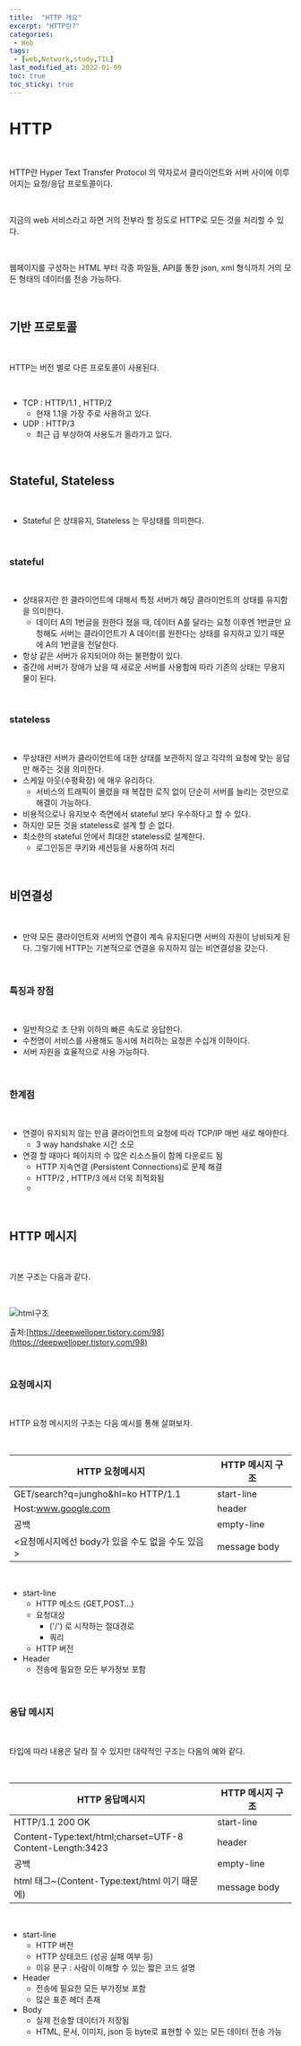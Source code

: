 ```yaml
---
title:  "HTTP 개요"
excerpt: "HTTP란?"
categories:
 - Web
tags:
 - [web,Network,study,TIL]
last_modified_at: 2022-01-09
toc: true
toc_sticky: true
---
```


# HTTP 

<br>


HTTP란 Hyper Text Transfer Protocol 의 약자로서 클라이언트와 서버 사이에 이루어지는 요청/응답 프로토콜이다.

<br>

지금의 web 서비스라고 하면 거의 전부라 할 정도로 HTTP로 모든 것을 처리할 수 있다.

<br>

웹페이지를 구성하는 HTML 부터 각종 파일들, API를 통한 json, xml 형식까지 거의 모든 형태의 데이터를 전송 가능하다.


<br>


## 기반 프로토콜

<br>

HTTP는 버전 별로 다른 프로토콜이 사용된다.

<br>

- TCP : HTTP/1.1 , HTTP/2
  - 현재 1.1을 가장 주로 사용하고 있다.
- UDP : HTTP/3
  - 최근 급 부상하여 사용도가 올라가고 있다.


<br>


## Stateful, Stateless

<br>

- Stateful 은 상태유지, Stateless 는 무상태를 의미한다.

<br>

### stateful 

<br>

- 상태유지란 한 클라이언트에 대해서 특정 서버가 해당 클라이언트의 상태를 유지함을 의미한다.
  - 데이터 A의 1번글을 원한다 쳤을 때, 데이터 A를 달라는 요청 이후엔 1번글만 요청해도 서버는 클라이언트가 A 데이터를 원한다는 상태를 유지하고 있기 때문에 A의 1번글을 전달한다.
- 항상 같은 서버가 유지되어야 하는 불편함이 있다.
- 중간에 서버가 장애가 났을 때 새로운 서버를 사용함에 따라 기존의 상태는 무용지물이 된다.


<br>


### stateless

<br>

- 무상태란 서버가 클라이언트에 대한 상태를 보관하지 않고 각각의 요청에 맞는 응답만 해주는 것을 의미한다.
- 스케일 아웃(수평확장) 에 매우 유리하다.
  - 서비스의 트래픽이 몰렸을 때 복잡한 로직 없이 단순히 서버를 늘리는 것만으로 해결이 가능하다.
- 비용적으로나 유지보수 측면에서 stateful 보다 우수하다고 할 수 있다.
- 하지만 모든 것을 stateless로 설계 할 순 없다.
- 최소한의 stateful 안에서 최대한 stateless로 설계한다.
  - 로그인등은 쿠키와 세션등을 사용하여 처리


<br>


## 비연결성

<br>

- 만약 모든 클라이언트와 서버의 연결이 계속 유지된다면 서버의 자원이 낭비되게 된다. 그렇기에 HTTP는 기본적으로 연결을 유지하지 않는 비연결성을 갖는다.


<br>


### 특징과 장점 

<br>

- 일반적으로 초 단위 이하의 빠른 속도로 응답한다.
- 수천명이 서비스를 사용해도 동시에 처리하는 요청은 수십개 이하이다.
- 서버 자원을 효율적으로 사용 가능하다.

<br>

### 한계점

<br>

- 연결이 유지되지 않는 만큼 클라이언트의 요청에 따라 TCP/IP 매번 새로 해야한다.
  - 3 way handshake 시간 소모
- 연결 할 때마다 페이지의 수 많은 리소스들이 함께 다운로드 됨
  - HTTP 지속연결 (Persistent Connections)로 문제 해결
  - HTTP/2 , HTTP/3 에서 더욱 최적화됨
  - 

<br>

## HTTP 메시지

<br>

기본 구조는 다음과 같다.


<br>


![html구조](\assets\images\html\html구조.png)



출처:[https://deepwelloper.tistory.com/98](https://deepwelloper.tistory.com/98)


<br>


### 요청메시지

<br>

HTTP 요청 메시지의 구조는 다음 예시를 통해 살펴보자.


<br>


| HTTP 요청메시지                                  | HTTP 메시지 구조 |
| ------------------------------------------------ | ---------------- |
| GET/search?q=jungho&amp;hl=ko HTTP/1.1           | start-line       |
| Host:www.google.com                              | header           |
| 공백                                             | empty-line       |
| <요청메시지에선 body가 있을 수도 없을 수도 있음> | message body     |


<br>


- start-line
  - HTTP 메소드 (GET,POST...)
  - 요청대상 
    - ('/') 로 시작하는 절대경로
    - 쿼리
  - HTTP 버전
- Header
  - 전송에 필요한 모든 부가정보 포함


<br>


### 응답 메시지

<br>

타입에 따라 내용은 달라 질 수 있지만 대략적인 구조는 다음의 예와 같다.

<br>

| HTTP 응답메시지                                              | HTTP 메시지 구조 |
| ------------------------------------------------------------ | ---------------- |
| HTTP/1.1 200 OK                                              | start-line       |
| Content-Type:text/html;charset=UTF-8<br />Content-Length:3423 | header           |
| 공백                                                         | empty-line       |
| html 태그~(Content-Type:text/html 이기 때문에)               | message body     |


<br>


- start-line
  - HTTP 버전
  - HTTP 상태코드 (성공 실패 여부 등)
  - 이유 문구 : 사람이 이해할 수 있는 짧은 코드 설명
- Header
  - 전송에 필요한 모든 부가정보 포함
  - 많은 표준 헤더 존재
- Body
  - 실제 전송할 데이터가 저장됨
  - HTML, 문서, 이미지, json 등 byte로 표현할 수 있는 모든 데이터 전송 가능

<br>